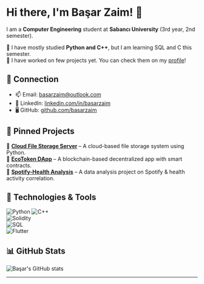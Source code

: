 # Hi there, I'm Başar Zaim! 👋  
I am a **Computer Engineering** student at **Sabancı University** (3rd year, 2nd semester).

🔹 I have mostly studied **Python and  C++**, but I am learning SQL and C this semester.  
🔹 I have worked on few projects yet. You can check them on my [profile](https://github.com/basarzaim/)!  

## 🔗 Connection
- 📫 Email: [basarzaim@outlook.com](basarzaim@outlook.com)  
- 🔗 LinkedIn: [linkedin.com/in/basarzaim]([https://linkedin.com/in/yourprofile](https://www.linkedin.com/in/ba%C5%9Far-zaim-1b4863242/))  
- 🖥️ GitHub: [github.com/basarzaim](https://github.com/basarzaim)  

## 📌 Pinned Projects  
🔹 **[Cloud File Storage Server](https://github.com/basarzaim/Cloud-File-Storage-Server)** – A cloud-based file storage system using Python.  
🔹 **[EcoToken DApp](https://github.com/basarzaim/DApp-EcoToken)** – A blockchain-based decentralized app with smart contracts.  
🔹 **[Spotify-Health Analysis](https://github.com/basarzaim/Spotify-Health-Analysis)** – A data analysis project on Spotify & health activity correlation.  

## 🚀 Technologies & Tools  
![Python](https://img.shields.io/badge/Python-3776AB?style=for-the-badge&logo=python&logoColor=white) 
![C++](https://img.shields.io/badge/C++-00599C?style=for-the-badge&logo=c%2B%2B&logoColor=white)  
![Solidity](https://img.shields.io/badge/Solidity-363636?style=for-the-badge&logo=solidity&logoColor=white)  
![SQL](https://img.shields.io/badge/SQL-CC2927?style=for-the-badge&logo=microsoft-sql-server&logoColor=white)  
![Flutter](https://img.shields.io/badge/Flutter-02569B?style=for-the-badge&logo=flutter&logoColor=white)  

## 📊 GitHub Stats  
![Başar's GitHub stats](https://github-readme-stats.vercel.app/api?username=basarzaim&show_icons=true&theme=radical)  

---

